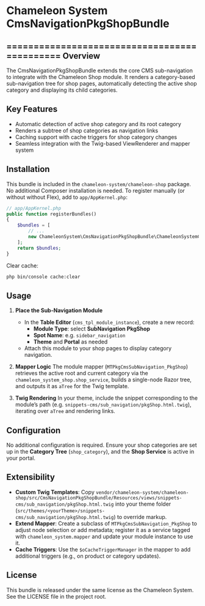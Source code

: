 # Chameleon System CmsNavigationPkgShopBundle
=============================================
Overview
--------
The CmsNavigationPkgShopBundle extends the core CMS sub-navigation to integrate with the Chameleon Shop module. It renders a category-based sub-navigation tree for shop pages, automatically detecting the active shop category and displaying its child categories.

Key Features
------------
- Automatic detection of active shop category and its root category
- Renders a subtree of shop categories as navigation links
- Caching support with cache triggers for shop category changes
- Seamless integration with the Twig-based ViewRenderer and mapper system

Installation
------------
This bundle is included in the `chameleon-system/chameleon-shop` package.  
No additional Composer installation is needed.
To register manually (or without without Flex), add to `app/AppKernel.php`:
```php
// app/AppKernel.php
public function registerBundles()
{
    $bundles = [
        // ...
        new ChameleonSystem\CmsNavigationPkgShopBundle\ChameleonSystemCmsNavigationPkgShopBundle(),
    ];
    return $bundles;
}
```
Clear cache:
```bash
php bin/console cache:clear
```

Usage
-----
1. **Place the Sub-Navigation Module**
   - In the **Table Editor** (`cms_tpl_module_instance`), create a new record:
     - **Module Type**: select **SubNavigation PkgShop**
     - **Spot Name**: e.g. `sidebar_navigation`
     - **Theme** and **Portal** as needed
   - Attach this module to your shop pages to display category navigation.

2. **Mapper Logic**
   The module mapper (`MTPkgCmsSubNavigation_PkgShop`) retrieves the active root and current category via the `chameleon_system_shop.shop_service`, builds a single-node Razor tree, and outputs it as `aTree` for the Twig template.

3. **Twig Rendering**
   In your theme, include the snippet corresponding to the module’s path (e.g. `snippets-cms/sub_navigation/pkgShop.html.twig`), iterating over `aTree` and rendering links.

Configuration
-------------
No additional configuration is required. Ensure your shop categories are set up in the **Category Tree** (`shop_category`), and the **Shop Service** is active in your portal.

Extensibility
-------------
- **Custom Twig Templates**: Copy `vendor/chameleon-system/chameleon-shop/src/CmsNavigationPkgShopBundle/Resources/views/snippets-cms/sub_navigation/pkgShop.html.twig` into your theme folder (`src/themes/<yourTheme>/snippets-cms/sub_navigation/pkgShop.html.twig`) to override markup.
- **Extend Mapper**: Create a subclass of `MTPkgCmsSubNavigation_PkgShop` to adjust node selection or add metadata; register it as a service tagged with `chameleon_system.mapper` and update your module instance to use it.
- **Cache Triggers**: Use the `$oCacheTriggerManager` in the mapper to add additional triggers (e.g., on product or category updates).

License
-------
This bundle is released under the same license as the Chameleon System. See the LICENSE file in the project root.
